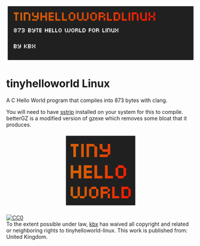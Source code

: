![banner](./brand/banner.png)
# tinyhelloworld Linux

A C Hello World program that compiles into 873 bytes with clang.

You will need to have [sstrip](https://github.com/aunali1/super-strip "sstrip") installed on your system for this to compile.
betterGZ is a modified version of gzexe which removes some bloat that it produces.


<p align="center">
<img src="./brand/icon.png" alt="drawing" width="200" height="200"/>
</p>

<p xmlns:dct="http://purl.org/dc/terms/" xmlns:vcard="http://www.w3.org/2001/vcard-rdf/3.0#">
  <a rel="license"
     href="http://creativecommons.org/publicdomain/zero/1.0/">
    <img src="https://licensebuttons.net/p/zero/1.0/88x31.png" style="border-style: none;" alt="CC0" />
  </a>
  <br />
  To the extent possible under law,
  <a rel="dct:publisher"
     href="https://github.com/kb-x/tinyhelloworld-linux">
    <span property="dct:title">kbx</span></a>
  has waived all copyright and related or neighboring rights to
  <span property="dct:title">tinyhelloworld-linux</span>.
This work is published from:
<span property="vcard:Country" datatype="dct:ISO3166"
      content="GB" about="https://github.com/kb-x/tinyhelloworld-linux">
  United Kingdom</span>.
</p>
